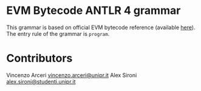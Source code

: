 # EVM Bytecode ANTLR 4 grammar

This grammar is based on official EVM bytecode reference (available [here](https://www.ethervm.io/)).
The entry rule of the grammar is `program`.

# Contributors

Vincenzo Arceri [vincenzo.arceri@unipr.it](vincenzo.arceri@unipr.it)
Alex Sironi [alex.sironi@studenti.unipr.it](alex.sironi@studenti.unipr.it)
